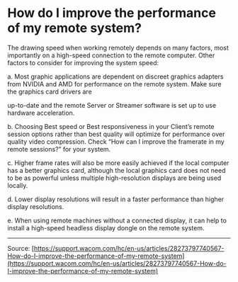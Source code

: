 # How do I improve the performance of my remote system?

The drawing speed when working remotely depends on many factors, most importantly on a high-speed connection to the remote computer. Other factors to consider for improving the system speed:


a. Most graphic applications are dependent on discreet graphics adapters from NVIDIA and AMD for performance on the remote system. Make sure the graphics card drivers are


up-to-date and the remote Server or Streamer software is set up to use hardware acceleration.


b. Choosing Best speed or Best responsiveness in your Client’s remote session options rather than best quality will optimize for performance over quality video compression. Check “How can I improve the framerate in my remote sessions?” for your system.


c. Higher frame rates will also be more easily achieved if the local computer has a better graphics card, although the local graphics card does not need to be as powerful unless multiple high-resolution displays are being used locally.


d. Lower display resolutions will result in a faster performance than higher display resolutions.


e. When using remote machines without a connected display, it can help to install a high-speed headless display dongle on the remote system.

---
Source: [https://support.wacom.com/hc/en-us/articles/28273797740567-How-do-I-improve-the-performance-of-my-remote-system](https://support.wacom.com/hc/en-us/articles/28273797740567-How-do-I-improve-the-performance-of-my-remote-system)
